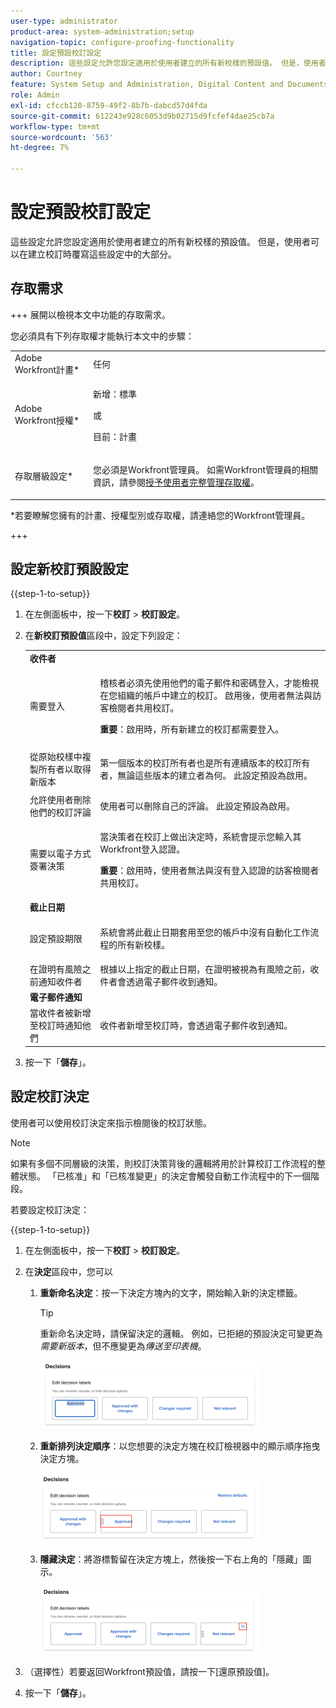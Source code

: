 ```yaml
---
user-type: administrator
product-area: system-administration;setup
navigation-topic: configure-proofing-functionality
title: 設定預設校訂設定
description: 這些設定允許您設定適用於使用者建立的所有新校樣的預設值。 但是，使用者可以在建立校訂時覆寫這些設定中的大部分。
author: Courtney
feature: System Setup and Administration, Digital Content and Documents
role: Admin
exl-id: cfccb120-8759-49f2-8b7b-dabcd57d4fda
source-git-commit: 612243e928c6053d9b02715d9fcfef4dae25cb7a
workflow-type: tm+mt
source-wordcount: '563'
ht-degree: 7%

---
```


# 設定預設校訂設定

這些設定允許您設定適用於使用者建立的所有新校樣的預設值。 但是，使用者可以在建立校訂時覆寫這些設定中的大部分。

## 存取需求

+++ 展開以檢視本文中功能的存取需求。

您必須具有下列存取權才能執行本文中的步驟：

<table style="table-layout:auto"> 
 <col> 
 <col> 
 <tbody> 
  <tr> 
   <td role="rowheader">Adobe Workfront計畫*</td> 
   <td>任何</td> 
  </tr> 
  <tr> 
   <td role="rowheader">Adobe Workfront授權*</td> 
   <td>
   <p>新增：標準</p>
   或
   <p>目前：計畫</p></td> 
  </tr> 
  <tr> 
   <td role="rowheader">存取層級設定*</td> 
   <td> <p>您必須是Workfront管理員。 如需Workfront管理員的相關資訊，請參閱<a href="../../../administration-and-setup/add-users/configure-and-grant-access/grant-a-user-full-administrative-access.md" class="MCXref xref">授予使用者完整管理存取權</a>。</p> </td> 
  </tr> 
 </tbody> 
</table>

&#42;若要瞭解您擁有的計畫、授權型別或存取權，請連絡您的Workfront管理員。

+++

## 設定新校訂預設設定

{{step-1-to-setup}}

1. 在左側面板中，按一下&#x200B;**校訂** > **校訂設定**。
1. 在&#x200B;**新校訂預設值**&#x200B;區段中，設定下列設定：

   <table style="table-layout:auto"> 
    <col> 
    <col> 
    <tbody> 
     <tr> 
      <td role="rowheader" colspan="2"><b>收件者</b></td> 
     </tr> 
     <tr> 
      <td role="rowheader">需要登入</td> 
      <td> <p>稽核者必須先使用他們的電子郵件和密碼登入，才能檢視在您組織的帳戶中建立的校訂。 啟用後，使用者無法與訪客檢閱者共用校訂。</p> <p><b>重要</b>：啟用時，所有新建立的校訂都需要登入。</p> </td> 
     </tr> 
     <tr> 
      <td role="rowheader">從原始校樣中複製所有者以取得新版本</td> 
      <td> <p>第一個版本的校訂所有者也是所有連續版本的校訂所有者，無論這些版本的建立者為何。 此設定預設為啟用。</p> </td> 
     </tr> 
     <tr> 
      <td role="rowheader">允許使用者刪除他們的校訂評論</td> 
      <td>使用者可以刪除自己的評論。 此設定預設為啟用。</td> 
     </tr> 
     <tr> 
      <td role="rowheader">需要以電子方式簽署決策 </td> 
      <td> <p>當決策者在校訂上做出決定時，系統會提示您輸入其Workfront登入認證。</p> <p><b>重要</b>：啟用時，使用者無法與沒有登入認證的訪客檢閱者共用校訂。</p> </td> 
     </tr> 
     <tr> 
      <td role="rowheader" colspan="2"><b>截止日期</b></td> 
     </tr> 
     <tr> 
      <td role="rowheader">設定預設期限</td> 
      <td> <p>系統會將此截止日期套用至您的帳戶中沒有自動化工作流程的所有新校樣。</p> </td> 
     </tr> 
     <tr> 
      <td role="rowheader">在證明有風險之前通知收件者</td> 
      <td>根據以上指定的截止日期，在證明被視為有風險之前，收件者會透過電子郵件收到通知。</td> 
     </tr> 
     <tr> 
      <td role="rowheader" colspan="2"><b>電子郵件通知</b></td> 
     </tr> 
     <tr> 
      <td role="rowheader">當收件者被新增至校訂時通知他們</td> 
      <td>收件者新增至校訂時，會透過電子郵件收到通知。</td> 
     </tr> 
    </tbody> 
   </table>

1. 按一下「**儲存**」。

## 設定校訂決定

使用者可以使用校訂決定來指示檢閱後的校訂狀態。

>[!NOTE]
>
>如果有多個不同層級的決策，則校訂決策背後的邏輯將用於計算校訂工作流程的整體狀態。 「已核准」和「已核准變更」的決定會觸發自動工作流程中的下一個階段。

若要設定校訂決定：

{{step-1-to-setup}}

1. 在左側面板中，按一下&#x200B;**校訂** > **校訂設定**。
1. 在&#x200B;**決定**&#x200B;區段中，您可以

   1. **重新命名決定**：按一下決定方塊內的文字，開始輸入新的決定標籤。

      >[!TIP]
      >
      >重新命名決定時，請保留決定的邏輯。 例如，已拒絕的預設決定可變更為&#x200B;*需要新版本*，但不應變更為&#x200B;*傳送至印表機*。

      ![重新命名決定](assets/rename-decision-350x109.png)

   1. **重新排列決定順序**：以您想要的決定方塊在校訂檢視器中的顯示順序拖曳決定方塊。

      ![移動決定](assets/move-decision-350x110.png)

   1. **隱藏決定**：將游標暫留在決定方塊上，然後按一下右上角的「隱藏」圖示。

      ![隱藏決定](assets/hide-decision-350x109.png)

1. （選擇性）若要返回Workfront預設值，請按一下[還原預設值]。**&#x200B;**
1. 按一下「**儲存**」。
